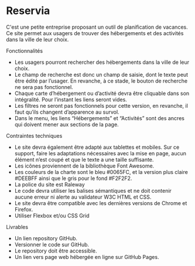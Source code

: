 # Reservia

C'est une petite entreprise proposant un outil de planification de vacances. Ce site permet aux usagers de trouver des hébergements et des activités dans la ville de leur choix. 

Fonctionnalités

- Les usagers pourront rechercher des hébergements dans la ville de leur choix. 
- Le champ de recherche est donc un champ de saisie, dont le texte peut être édité par l’usager. En
revanche, à ce stade, le bouton de recherche ne sera pas fonctionnel.
- Chaque carte d’hébergement ou d’activité devra être cliquable dans son intégralité. Pour
l’instant les liens seront vides.
- Les filtres ne seront pas fonctionnels pour cette version, en revanche, il faut qu’ils changent
d’apparence au survol. 
- Dans le menu, les liens “Hébergements” et “Activités” sont des ancres qui doivent mener
aux sections de la page.

Contraintes techniques

- Le site devra également être adapté aux tablettes et mobiles. Sur ce support, faire les adaptations nécessaires   avec la mise en page, aucun élément n’est coupé et que le texte a une taille suffisante. 
- Les icônes proviennent de la bibliothèque Font Awesome. 
- Les couleurs de la charte sont le bleu #0065FC, et la version plus claire #DEEBFF ainsi que le gris pour le fond   #F2F2F2.
- La police du site est Raleway
- Le code devra utiliser les balises sémantiques et ne doit contenir aucune erreur ni alerte
  au validateur W3C HTML et CSS.
- Le site devra être compatible avec les dernières versions de Chrome et Firefox.
- Utiliser Flexbox et/ou CSS Grid 


Livrables

- Un lien repository GitHub.
- Versionner le code sur GitHub.
- Le repository doit être accessible.
- Un lien vers page web hébergée en ligne sur GitHub Pages.
